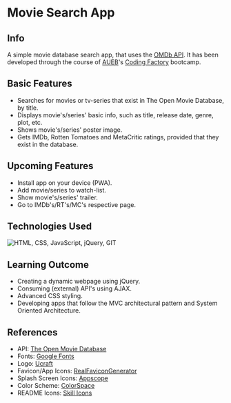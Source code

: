 # Movie Search App

## Info
A simple movie database search app, that uses the [OMDb API](https://www.omdbapi.com). It has been developed through the course of [AUEB](https://www.aueb.gr/en)'s [Coding 
Factory](https://codingfactory.aueb.gr) bootcamp.

## Basic Features
* Searches for movies or tv-series that exist in The Open Movie Database, by title. 
* Displays movie's/series' basic info, such as title, release date, genre, plot, etc.
* Shows movie's/series' poster image.
* Gets IMDb, Rotten Tomatoes and MetaCritic ratings, provided that they exist in the database.

## Upcoming Features
* Install app on your device (PWA).
* Add movie/series to watch-list.
* Show movie's/series' trailer.
* Go to IMDb's/RT's/MC's respective page. 
  
## Technologies Used
![HTML, CSS, JavaScript, jQuery, GIT](https://skillicons.dev/icons?i=html,css,js,jquery)

## Learning Outcome
* Creating a dynamic webpage using jQuery.
* Consuming (external) API's using AJAX.
* Advanced CSS styling.
* Developing apps that follow the MVC architectural pattern and System Oriented Architecture.
  
## References
* API: [The Open Movie Database](https://www.omdbapi.com)
* Fonts:    [Google Fonts](https://fonts.google.com)
* Logo: [Ucraft](https://www.ucraft.com/)
* Favicon/App Icons: [RealFaviconGenerator](https://realfavicongenerator.net/)
* Splash Screen Icons: [Appscope](https://appsco.pe)
* Color Scheme: [ColorSpace](https://mycolor.space)
* README Icons: [Skill Icons](https://skillicons.dev)
<!-- * Icons:    [Font Awesome](https://fontawesome.com) -->